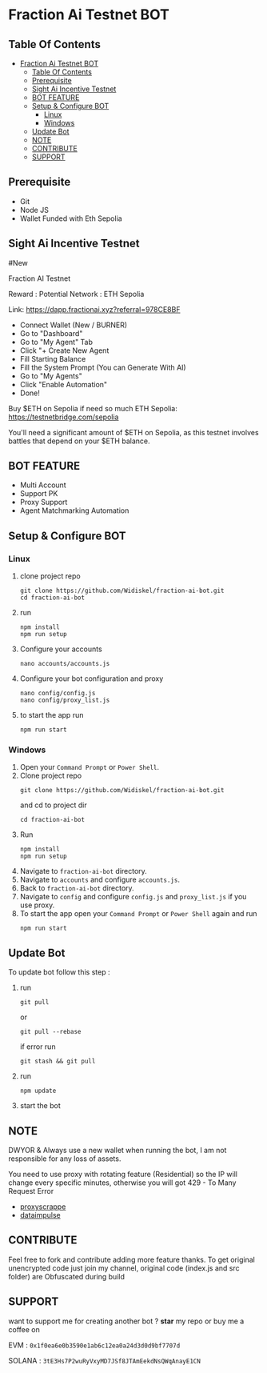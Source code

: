 # Fraction Ai Testnet BOT

## Table Of Contents
- [Fraction Ai Testnet BOT](#fraction-ai-testnet-bot)
  - [Table Of Contents](#table-of-contents)
  - [Prerequisite](#prerequisite)
  - [Sight Ai Incentive Testnet](#sight-ai-incentive-testnet)
  - [BOT FEATURE](#bot-feature)
  - [Setup \& Configure BOT](#setup--configure-bot)
    - [Linux](#linux)
    - [Windows](#windows)
  - [Update Bot](#update-bot)
  - [NOTE](#note)
  - [CONTRIBUTE](#contribute)
  - [SUPPORT](#support)

## Prerequisite
- Git
- Node JS
- Wallet Funded with Eth Sepolia

## Sight Ai Incentive Testnet
#New

Fraction AI Testnet

Reward : Potential
Network : ETH Sepolia

Link:
https://dapp.fractionai.xyz?referral=978CE8BF
- Connect Wallet  (New / BURNER)
- Go to "Dashboard"
- Go to "My Agent" Tab
- Click "+ Create New Agent
- Fill Starting Balance 
- Fill the System Prompt (You can Generate With AI)
- Go to "My Agents"
- Click "Enable Automation"
- Done!

Buy $ETH on Sepolia if need so much ETH Sepolia:
https://testnetbridge.com/sepolia

You'll need a significant amount of $ETH on Sepolia, as this testnet involves battles that depend on your $ETH balance.

## BOT FEATURE

- Multi Account 
- Support PK
- Proxy Support
- Agent Matchmarking Automation 


## Setup & Configure BOT

### Linux
1. clone project repo
   ```
   git clone https://github.com/Widiskel/fraction-ai-bot.git 
   cd fraction-ai-bot
   ```
2. run
   ```
   npm install
   npm run setup
   ```
3. Configure your accounts
   ```
   nano accounts/accounts.js
   ```
4. Configure your bot configuration and proxy
   ```
   nano config/config.js
   nano config/proxy_list.js
   ```
5. to start the app run
   ```
   npm run start
   ```
   
### Windows
1. Open your `Command Prompt` or `Power Shell`.
2. Clone project repo
   ```
   git clone https://github.com/Widiskel/fraction-ai-bot.git
   ```
   and cd to project dir
   ```
   cd fraction-ai-bot
   ```
3. Run 
   ```
   npm install
   npm run setup
   ```
5. Navigate to `fraction-ai-bot` directory. 
6. Navigate to `accounts` and configure `accounts.js`.
7. Back to `fraction-ai-bot` directory. 
8. Navigate to `config` and configure `config.js` and `proxy_list.js` if you use proxy.
9. To start the app open your `Command Prompt` or `Power Shell` again and run
    ```
    npm run start
    ```

## Update Bot

To update bot follow this step :
1. run
   ```
   git pull
   ```
   or
   ```
   git pull --rebase
   ```
   if error run
   ```
   git stash && git pull
   ```
2. run
   ```
   npm update
   ```
2. start the bot

## NOTE
DWYOR & Always use a new wallet when running the bot, I am not responsible for any loss of assets.

You need to use proxy with rotating feature (Residential) so the IP will change every specific minutes, otherwise you will got 429 - To Many Request Error
- [proxyscrappe](https://proxyscrape.com/?ref=yzi1n2y)
- [dataimpulse](https://dataimpulse.com/?aff=66393)



## CONTRIBUTE

Feel free to fork and contribute adding more feature thanks. To get original unencrypted code just join my channel, original code (index.js and src folder) are Obfuscated during build

## SUPPORT

want to support me for creating another bot ?
**star** my repo or buy me a coffee on

EVM : `0x1f0ea6e0b3590e1ab6c12ea0a24d3d0d9bf7707d`

SOLANA : `3tE3Hs7P2wuRyVxyMD7JSf8JTAmEekdNsQWqAnayE1CN`
